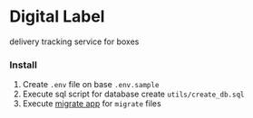 # Digital Label  
delivery tracking service for boxes


### Install

1. Create `.env` file on base `.env.sample`
2. Execute sql script for database create `utils/create_db.sql`
3. Execute [migrate app](https://github.com/golang-migrate/migrate) for `migrate` files